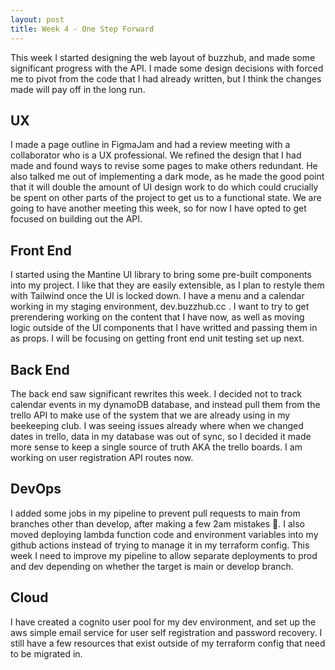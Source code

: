 ```yaml
---
layout: post
title: Week 4 - One Step Forward
---
```


This week I started designing the web layout of buzzhub, and made some significant progress with the API. I made some design decisions with forced me to pivot from the code that I had already written, but I think the changes made will pay off in the long run.

## UX
I made a page outline in FigmaJam and had a review meeting with a collaborator who is a UX professional. We refined the design that I had made and found ways to revise some pages to make others redundant. He also talked me out of implementing a dark mode, as he made the good point that it will double the amount of UI design work to do which could crucially be spent on other parts of the project to get us to a functional state. We are going to have another meeting this week, so for now I have opted to get focused on building out the API.

## Front End
I started using the Mantine UI library to bring some pre-built components into my project. I like that they are easily extensible, as I plan to restyle them with Tailwind once the UI is locked down. I have a menu and a calendar working in my staging environment, dev.buzzhub.cc . I want to try to get prerendering working on the content that I have now, as well as moving logic outside of the UI components that I have writted and passing them in as props. I will be focusing on getting front end unit testing set up next.

## Back End
The back end saw significant rewrites this week. I decided not to track calendar events in my dynamoDB database, and instead pull them from the trello API to make use of the system that we are already using in my beekeeping club. I was seeing issues already where when we changed dates in trello, data in my database was out of sync, so I decided it made more sense to keep a single source of truth AKA the trello boards. I am working on user registration API routes now.

## DevOps
I added some jobs in my pipeline to prevent pull requests to main from branches other than develop, after making a few 2am mistakes 🫢. I also moved deploying lambda function code and environment variables into my github actions instead of trying to manage it in my terraform config. This week I need to improve my pipeline to allow separate deployments to prod and dev depending on whether the target is main or develop branch.

## Cloud
I have created a cognito user pool for my dev environment, and set up the aws simple email service for user self registration and password recovery. I still have a few resources that exist outside of my terraform config that need to be migrated in.
